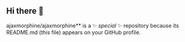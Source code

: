 ## Hi there 👋

  ajaxmorphine/ajaxmorphine** is a ✨ _special_ ✨ repository because its README.md (this file) appears on your GitHub profile.
